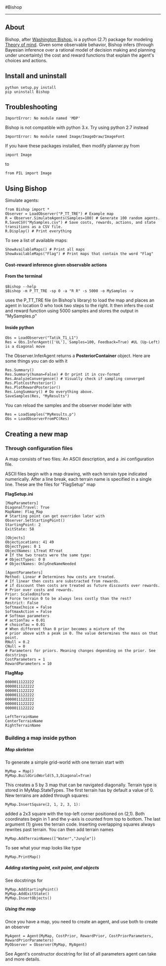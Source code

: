 #Bishop
______

## About

Bishop, after [Washington Bishop](http://en.wikipedia.org/wiki/Washington_Irving_Bishop), is a python (2.7) package for modeling  [Theory of mind](http://en.wikipedia.org/wiki/Theory_of_mind). Given some observable behavior, Bishop infers (through Bayesian inference over a rational model of decision making and planning under uncertainty) the cost and reward functions that explain the agent's choices and actions.

## Install and uninstall

	python setup.py install
	pip uninstall Bishop

## Troubleshooting

    ImportError: No module named 'MDP'

Bishop is not compatible with python 3.x. Try using python 2.7 instead

    ImportError: No module named Image/ImageDraw/ImageFont

If you have these packages installed, then modify planner.py from

    import Image

to

    from PIL import Image

## Using Bishop

Simulate agents:

	from Bishop import *	
	Observer = LoadObserver("P_TT_TRE") # Example map
	R = Observer.SimulateAgents(Samples=100) # Generate 100 random agents.
	R.SaveCSV("MySamples.csv") # Save costs, rewards, actions, and state transitions as a CSV file.
	R.Display() # Print everything

To see a list of available maps:
	
	ShowAvailableMaps() # Print all maps
    ShowAvailableMaps("Flag") # Print maps that contain the word "Flag"

#### Cost-reward inference given observable actions

#### From the terminal

    $Bishop --help
    $Bishop -m P_TT_TRE -sp 0 -a "R R" -s 5000 -o MySamples -v

uses the P_TT_TRE file (in Bishop's library) to load the map and places an agent in location 0 who took two steps to the right. It then infers the cost and reward function using 5000 samples and stores the output in "MySamples.p"

#### Inside python

	Obs = LoadObserver("Tatik_T1_L1")
	Res = Obs.InferAgent(['UL'], Samples=100, Feedback=True) #UL (Up-Left) is a diagonal move 

The Observer.InferAgent returns a __PosteriorContainer__ object. Here are some things you can do with it

	Res.Summary()
	Res.Summary(human=False) # Or print it in csv-format
	Res.AnalyzeConvergence() # Visually check if sampling converged
	Res.PlotCostPosterior()
	Res.PlotRewardPosterior()
    Res.LongSummary() # Do everything above.
	SaveSamples(Res, "MyResults")

You can reload the samples and the observer model later with

	Res = LoadSamples("MyResults.p")
	Obs = LoadObserverFromPC(Res)

## Creating a new map

### Through configuration files

A map consists of two files: An ASCII description, and a .ini configuration file.

ASCII files begin with a map drawing, with each terrain type indicated numerically. After a line break, each terrain name is specified in a single line. These are the files for "FlagSetup" map

__FlagSetup.ini__

    [MapParameters]
    DiagonalTravel: True
    MapName: Flag_Map
    # Starting point can get overriden later with Observer.SetStartingPoint()
    StartingPoint: 2
    ExitState: 58
    
    [Objects]
    ObjectLocations: 41 49
    ObjectTypes: 0 1
    ObjectNames: LTreat RTreat
    # If the two treats were the same type:
    # ObjectTypes: 0 0
    # ObjectNames: OnlyOneNameNeeded
    
    [AgentParameters]
    Method: Linear # Determines how costs are treated.
    # If linear then costs are substracted from rewards.
    # if discount then costs are treated as future discounts over rewards.
    # Prior over costs and rewards.
    Prior: ScaledUniform
    # Force terrain 0 to be always less costly than the rest?
    Restrict: False
    SoftmaxChoice = False
    SoftmaxAction = False
    # Softmax parameters
    # actionTau = 0.01
    # choiceTau = 0.01 
    # When different than 0 prior becomes a mixture of the
    # prior above with a peak in 0. The value determines the mass on that point.
    RNull = 0.2
    CNull = 0
    # Parameters for priors. Meaning changes depending on the prior. See docstrings
    CostParameters = 1
    RewardParameters = 10


__FlagMap__

    0000011122222
    0000011122222
    0000011122222
    0000011122222
    0000011122222
    0000011122222
    0000011122222
    
    LeftTerrainName
    CenterTerrainName
    RightTerrainName

### Building a map inside python

##### Map skeleton

To generate a simple grid-world with one terrain start with

	MyMap = Map()
	MyMap.BuildGridWorld(5,3,Diagonal=True)

This creates a 5 by 3 map that can be navigated diagonally. Terrain type is stored in MyMap.StateTypes. The first terrain has by default a value of 0. New terrains are added through squares:

	MyMap.InsertSquare(2, 1, 2, 3, 1):

added a 2x3 square with the top-left corner positioned on (2,1). Both coordinates begin in 1 and the y-axis is counted from top to bottom. The last argument (1) gives the terrain code. Inserting overlapping squares always rewrites past terrain. You can then add terrain names

	MyMap.AddTerrainNames(["Water","Jungle"])

To see what your map looks like type

	MyMap.PrintMap()

##### Adding starting point, exit point, and objects

See docstrings for

    MyMap.AddStartingPoint()
    MyMap.AddExitState()
    MyMap.InsertObjects()

##### Using the map

Once you have a map, you need to create an agent, and use both to create an observer

	MyAgent = Agent(MyMap, CostPrior, RewardPrior, CostPriorParameters, RewardPriorParameters)
	MyObserver = Observer(MyMap, MyAgent)

See Agent's constructor docstring for list of all parameters agent can take and more details.
